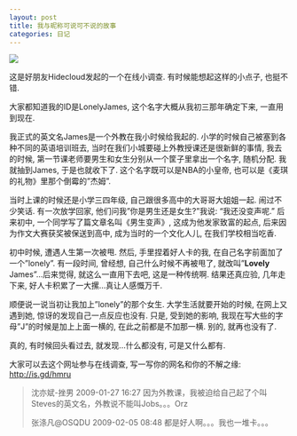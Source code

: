 ```yaml
---
layout: post
title: 我与昵称可说可不说的故事
categories: 日记
---
```

![](http://ww1.sinaimg.cn/large/4b91f9d5gy1g1s33ie3myj20zk0sq0w0.jpg)

这是好朋友Hidecloud发起的一个在线小调查. 有时候能想起这样的小点子, 也挺不错.

大家都知道我的ID是LonelyJames, 这个名字大概从我初三那年确定下来, 一直用到现在.

我正式的英文名James是一个外教在我小时候给我起的. 小学的时候自己被塞到各种不同的英语培训班去, 当时在我们小城要碰上外教授课还是很新鲜的事情, 我去的时候, 第一节课老师要男生和女生分别从一个筐子里拿出一个名字, 随机分配. 我就抽到James, 于是也就收下了. 这个名字既可以是NBA的小皇帝, 也可以是《麦琪的礼物》里那个倒霉的”杰姆”.

当时上课的时候还是小学三四年级, 自己跟很多高中的大哥哥大姐姐一起. 闹过不少笑话. 有一次放学回家, 他们问我”你是男生还是女生?”我说: “我还没变声呢.” 后来初中, 一个同学写了篇文章名叫《男生变声》, 这成为他发家致富的起点, 后来因为作文大赛获奖被保送到高中, 成为当时的一个文化人儿, 在我们学校相当吃香.

初中时候, 遭遇人生第一次被甩. 然后, 手里捏着好人卡的我, 在自己名字前面加了一个”lonely”. 有一段时间, 曾经想, 自己什么时候不再被甩了, 就改叫”**Lovely** James”…后来觉得, 就这么一直用下去吧, 这是一种传统啊. 结果还真应验, 几年走下来, 好人卡积累了一大摞…真让人感慨万千.

顺便说一说当初让我加上”lonely”的那个女生. 大学生活就要开始的时候, 在网上又遇到她, 惊讶的发现自己一点反应也没有. 只是, 受到她的影响, 我现在写大些的字母”J”的时候是加上上面一横的, 在此之前都是不加那一横. 别的, 就再也没有了.

真的, 有时候回头看过去, 就发现…什么都没有, 可是又什么都有.

大家可以去这个网址参与在线调查, 写一写你的网名和你的不解之缘: <http://is.gd/hmru>

> 沈亦斌-挫男 2009-01-27 16:27
> 因为外教课，我被迫给自己起了个叫Steves的英文名，外教说不能叫Jobs。。。Orz
>
> 张涤凡@OSQDU 2009-02-05 08:48
> 都是好人啊。。。我也一堆卡。。。

